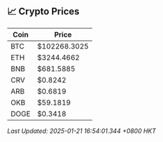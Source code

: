 ## 📈 Crypto Prices

| Coin | Price |
| ---- | ----- |
| BTC | $102268.3025 |
| ETH | $3244.4662 |
| BNB | $681.5885 |
| CRV | $0.8242 |
| ARB | $0.6819 |
| OKB | $59.1819 |
| DOGE | $0.3418 |

_Last Updated: 2025-01-21 16:54:01.344 +0800 HKT_